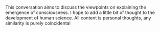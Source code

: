 This conversation aims to discuss the viewpoints on explaining the emergence of consciousness. I hope to add a little bit of thought to the development of human science.
All content is personal thoughts, any similarity is purely coincidental
